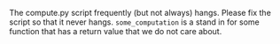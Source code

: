 The compute.py script frequently (but not always) hangs. Please
fix the script so that it never hangs. `some_computation` is a stand in
for some function that has a return value that we do not care about.